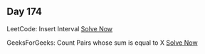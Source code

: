 ## Day 174

LeetCode: Insert Interval
[Solve Now](https://leetcode.com/problems/insert-interval/description/)

GeeksForGeeks: Count Pairs whose sum is equal to X 
[Solve Now](https://www.geeksforgeeks.org/problems/count-pairs-whose-sum-is-equal-to-x/1)